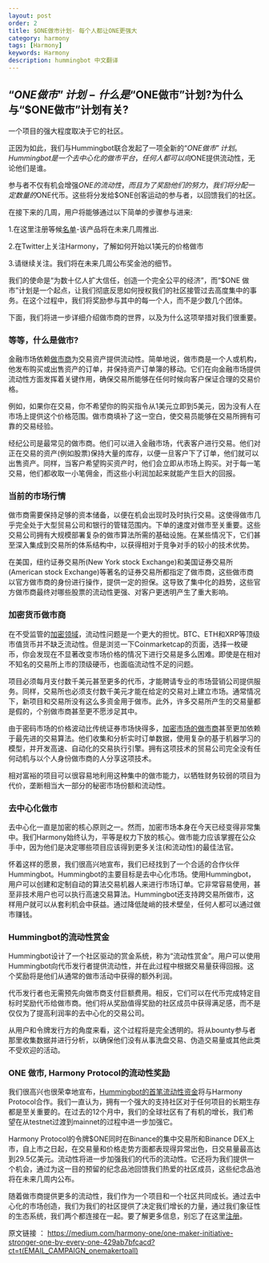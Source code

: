 ```yaml
---
layout: post
order: 2
title: $ONE做市计划- 每个人都让ONE更强大
category: harmony
tags: [Harmony]
keywords: Harmony
description: hummingbot 中文翻译
---
```



## “$ONE做市”计划-什么是“$ONE做市”计划?为什么与“$ONE做市”计划有关?

一个项目的强大程度取决于它的社区。

正因为如此，我们与Hummingbot联合发起了一项全新的“$ONE 做市”计划。Hummingbot是一个去中心化的做市平台，任何人都可以向$ONE提供流动性，无论他们是谁。

参与者不仅有机会增强$ONE的流动性，而且为了奖励他们的努力，我们将分配一定数量的$ONE代币。这些将分发给$ONE创客运动的参与者，以回馈我们的社区。

在接下来的几周，用户将能够通过以下简单的步骤参与进来:

1.在这里注册等候[名单](https://www.hummingbot.io/liquidity-bounties/harmony/)-该产品将在未来几周推出.

2.在Twitter上关注Harmony，了解如何开始以1美元的价格做市

3.请继续关注。我们将在未来几周公布奖金池的细节。

我们的使命是“为数十亿人扩大信任，创造一个完全公平的经济”，而“$ONE 做市”计划是一个起点，让我们彻底反思如何授权我们的社区接管过去高度集中的事务。在这个过程中，我们将奖励参与其中的每一个人，而不是少数几个团体。

下面，我们将进一步详细介绍做市商的世界，以及为什么这项举措对我们很重要。


### 等等，什么是做市?

金融市场依赖[做市商](https://tradingsim.com/blog/market-maker/)为交易资产提供流动性。简单地说，做市商是一个人或机构，他发布购买或出售资产的订单，并保持资产订单簿的移动。它们在向金融市场提供流动性方面发挥着关键作用，确保交易所能够在任何时候向客户保证合理的交易价格。

例如，如果你在交易，你不希望你的购买指令从1美元立即到5美元，因为没有人在市场上提供这个价格范围。做市商填补了这一空白，使交易员能够在交易所拥有可靠的交易经验。

经纪公司是最常见的做市商。他们可以进入金融市场，代表客户进行交易。他们对正在交易的资产(例如股票)保持大量的库存，以便一旦客户下了订单，他们就可以出售资产。同样，当客户希望购买资产时，他们会立即从市场上购买。对于每一笔交易，他们都收取一小笔佣金，而这些小利润加起来就能产生巨大的回报。

### 当前的市场行情

做市商需要保持足够的资本储备，以便在机会出现时及时执行交易。这使得做市几乎完全处于大型贸易公司和银行的管辖范围内。下单的速度对做市至关重要。这些交易公司拥有大规模部署复杂的做市算法所需的基础设施。在某些情况下，它们甚至深入集成到交易所的体系结构中，以获得相对于竞争对手的较小的技术优势。

在美国，纽约证券交易所(New York stock Exchange)和美国证券交易所(American stock Exchange)等著名的证券交易所都指定了做市商，这些做市商以官方做市商的身份进行操作，提供一定的担保。这导致了集中化的趋势，这些官方做市商最终对哪些股票的流动性更强、对客户更透明产生了重大影响。


### 加密货币做市商

在不受监管的[加密领域](https://www.hummingbot.io/blog/2019-01-thin-crust-of-liquidity/)，流动性问题是一个更大的担忧。BTC、ETH和XRP等顶级市值货币并不缺乏流动性。但是浏览一下Coinmarketcap的页面，选择一枚硬币，你会发现在不显著改变市场价格的情况下进行交易是多么困难。即使是在相对不知名的交易所上市的顶级硬币，也面临流动性不足的问题。

项目必须每月支付数千美元甚至更多的代币，才能聘请专业的市场营销公司提供服务。同样，交易所也必须支付数千美元才能在给定的交易对上建立市场。通常情况下，新项目和交易所没有这么多资金用于做市。此外，许多交易所产生的交易量都是假的，个别做市商甚至更不愿涉足其中。

由于密码市场的价格波动比传统证券市场快得多，[加密市场的做市商](https://hackernoon.com/there-is-a-huge-necessity-for-market-makers-in-the-crypto-industry-and-most-crypto-projects-still-725d9487f155)甚至更加依赖于最先进的交易算法。他们收集和分析实时订单数据，使用复杂的基于机器学习的模型，并开发高速、自动化的交易执行引擎。拥有这项技术的贸易公司完全没有任何动机与以个人身份做市商的人分享这项技术。

相对富裕的项目可以很容易地利用这种集中的做市能力，以牺牲财务较弱的项目为代价，垄断相当大一部分的秘密市场份额和流动性。


### 去中心化做市

去中心化一直是加密的核心原则之一。然而，加密市场本身在今天已经变得非常集中。我们Harmony始终认为，平等是权力下放的核心。做市能力应该掌握在公众手中，因为他们是决定哪些项目应该得到更多关注(和流动性)的最佳法官。

怀着这样的愿景，我们很高兴地宣布，我们已经找到了一个合适的合作伙伴Hummingbot。Hummingbot的主要目标是去中心化市场。使用Hummingbot，用户可以创建和定制自动的算法交易机器人来进行市场订单。它非常容易使用，甚至非技术用户也可以执行高速交易算法。Hummingbot还支持跨交易所做市，这样用户就可以从套利机会中获益。通过降低陡峭的技术壁垒，任何人都可以通过做市赚钱。

### Hummingbot的流动性赏金

Hummingbot设计了一个社区驱动的赏金系统，称为“流动性赏金”。用户可以使用Hummingbot向代币发行者提供流动性，并在此过程中根据交易量获得回报。这个奖励将是他们从通常的做市活动中获得的额外利润。

代币发行者也无需预先向做市商支付巨额费用。相反，它们可以在代币完成特定目标时奖励代币给做市商。他们将从奖励值得奖励的社区成员中获得满足感，而不是仅仅为了提高利润率的去中心化的交易公司。

从用户和令牌发行方的角度来看，这个过程将是完全透明的。将从bounty参与者那里收集数据并进行分析，以确保他们没有从事洗盘交易、伪造交易量或其他此类不受欢迎的活动。

### ONE 做市, Harmony Protocol的流动性奖励

我们很高兴也很荣幸地宣布，[Hummingbot的首笔流动性资金](https://www.hummingbot.io/blog/2019-06-introducing-liquidity-bounties-harmony/)将与Harmony Protocol合作。我们一直认为，拥有一个强大的支持社区对于任何项目的长期生存都是至关重要的。在过去的12个月中，我们的全球社区有了有机的增长，我们希望在从testnet过渡到mainnet的过程中进一步加强它。

Harmony Protocol的令牌$ONE同时在Binance的集中交易所和Binance DEX上市，自上市之日起，在交易量和价格走势方面都表现得异常出色，日交易量最高达到29.5亿美元。流动性将进一步加强我们的代币的流动性。它还将为我们提供一个机会，通过为这一目的预留的纪念品池回馈我们热爱的社区成员，这些纪念品池将在未来几周内公布。

随着做市商提供更多的流动性，我们作为一个项目和一个社区共同成长。通过去中心化的市场创造，我们为我们的社区提供了决定我们增长的力量，通过我们象征性的生态系统，我们两个都连接在一起。要了解更多信息，别忘了在这里[注册](https://www.hummingbot.io/liquidity-bounties/harmony/)。


原文链接 ： https://medium.com/harmony-one/one-maker-initiative-stronger-one-by-every-one-429ab7bfcacd?ct=t(EMAIL_CAMPAIGN_onemakertoall)





